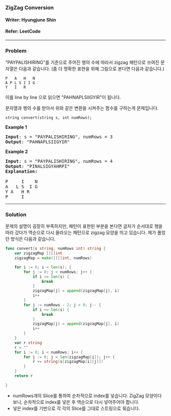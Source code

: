 ### ZigZag Conversion
#### Writer: Hyungjune Shin
#### Refer: LeetCode
* * *
### Problem
"PAYPALISHIRING"를 기준으로 주어진 행의 수에 따라서 zigzag 패턴으로 쓰여진 문자열은 다음과 같습니다.
(좀 더 명확한 표현을 위해 그림으로 본다면 다음과 같습니다.)
```
P   A   H   N
A P L S I I G
Y   I   R
```
이를 line by line 으로 읽으면 "PAHNAPLSIIGYIR"이 됩니다.

문자열과 행의 수를 받아서 위와 같은 변환을 시켜주는 함수를 구하는게 문제입니다.
```
string convert(string s, int numRows);
```
<b>Example 1</b>
<pre>
<b>Input</b>: s = "PAYPALISHIRING", numRows = 3
<b>Output</b>: "PAHNAPLSIIGYIR"
</pre>

<b>Example 2</b>
<pre>
<b>Input</b>: s = "PAYPALISHIRING", numRows = 4
<b>Output</b>: "PINALSIGYAHRPI"
<b>Explanation:</b>

P     I    N
A   L S  I G
Y A   H R
P     I
</pre>
* * *
### Solution
문제의 설명이 굉장히 부족하지만, 패턴이 표현된 부분을 본다면 글자가 순서대로 행을 따라 갔다가 역순으로 다시 올라오는 패턴으로 zigzag 모양을 띄고 있습니다.
제가 풀었던 방식은 다음과 같습니다.
```go
func convert(s string, numRows int) string {
	var zigzagMap [][]int
	zigzagMap = make([][]int, numRows)

	for i := 0; i < len(s); {
		for j := 0; j < numRows; j++ {
			if i >= len(s) {
				break
			}
			zigzagMap[j] = append(zigzagMap[j], i)
			i++
		}
		for j := numRows - 2; j > 0; j-- {
			if i >= len(s) {
				break
			}
			zigzagMap[j] = append(zigzagMap[j], i)
			i++
		}
	}
	var r string
	r = ""
	for i := 0; i < numRows; i++ {
		for j := 0; j < len(zigzagMap[i]); j++ {
			r += string(s[zigzagMap[i][j]])
		}
	}
	return r
    
}
```
- numRows개의 Slice를 통하여 순차적으로 index를 넣습니다. ZigZag 모양이다보니, 순차적으로 index를 넣은 후 역순으로 다시 넣어주어야 합니다.
- 넣은 index를 기반으로 각 각의 Slice를 그대로 스트링으로 묶습니다.
